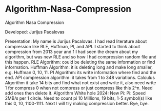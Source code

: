 # Algorithm-Nasa-Compression
Algorithm Nasa Compression

Developed: Jurijus Pacalovas

Presentation: 
My name is Jurijus Pacalovas.
I had read literature about compression like RLE, Huffman, PI, and API.
I started to think about compression from 2013 year and 1 I had seen the dream about my algorithm, but was new RLE and so how I had compression random file and this happen.
RLE Algorithm: could be deleting the same information or find information.
Huffman Algorithm: it is deleting long and make long smaller, e.g. Huffman 0, 10, 11.
PI Algorithm: its write information where find and the end.
API compression algorithm: it takes from 1 to 348 variations.
Calculus Algorithm it take 14 bits and find what not exist and write it, also need write 1 for compress 0 when not compress or just compress like this 2^n. Need add ones then delete it.
Algorithm White hole 2024:
New Pi:
Pi: Speed 2MB/s per 1 circle.
Need to count pi 10 Millions, 19 bits, 1-5 symbol(s) like this 0, 10, 1100-1111.
Next I will try making compression better.
Bye, bye.
